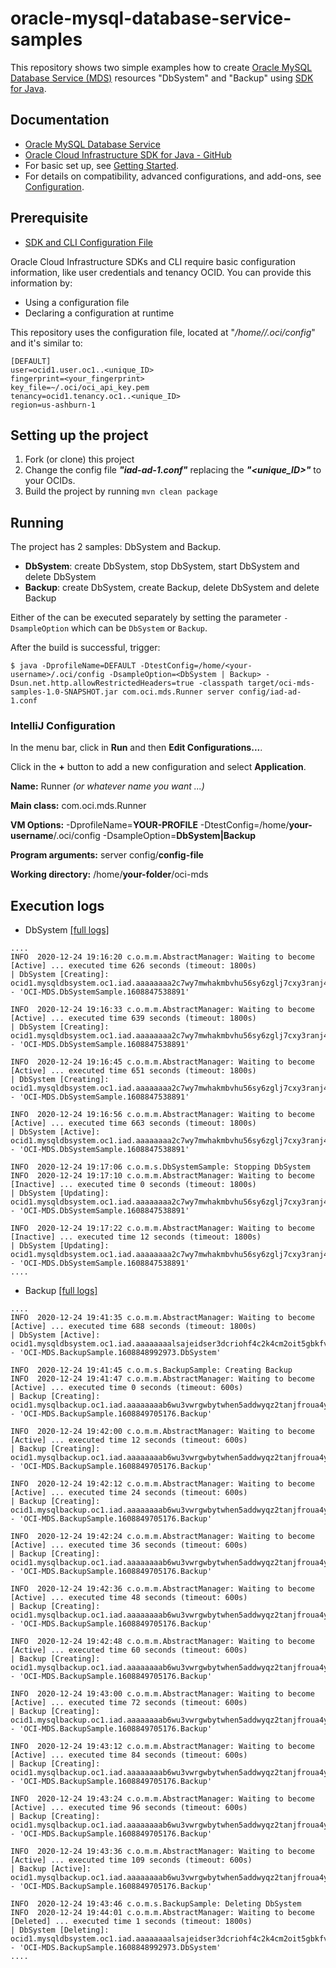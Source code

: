 # oracle-mysql-database-service-samples
This repository shows two simple examples how to create [Oracle MySQL Database Service (MDS)](https://www.oracle.com/mysql/)
resources "DbSystem" and "Backup" using [SDK for Java](https://docs.oracle.com/en-us/iaas/Content/API/SDKDocs/javasdk.htm).

## Documentation
- [Oracle MySQL Database Service](https://docs.oracle.com/en-us/iaas/mysql-database/)
- [Oracle Cloud Infrastructure SDK for Java - GitHub](https://github.com/oracle/oci-java-sdk) 
- For basic set up, see [Getting Started](https://docs.cloud.oracle.com/iaas/Content/API/SDKDocs/javasdkgettingstarted.htm).
- For details on compatibility, advanced configurations, and add-ons, see [Configuration](https://docs.cloud.oracle.com/iaas/Content/API/SDKDocs/javasdkconfig.htm).

## Prerequisite
- [SDK and CLI Configuration File](https://docs.oracle.com/en-us/iaas/Content/API/Concepts/sdkconfig.htm#SDK_and_CLI_Configuration_File)

Oracle Cloud Infrastructure SDKs and CLI require basic configuration information, like user credentials and tenancy OCID. You can provide this information by:
- Using a configuration file
- Declaring a configuration at runtime

This repository uses the configuration file, located at "_/home/<my-username>/.oci/config_" and it's similar to:
```
[DEFAULT]
user=ocid1.user.oc1..<unique_ID>
fingerprint=<your_fingerprint>
key_file=~/.oci/oci_api_key.pem
tenancy=ocid1.tenancy.oc1..<unique_ID>
region=us-ashburn-1
```

## Setting up the project
1. Fork (or clone) this project
2. Change the config file ***"iad-ad-1.conf"*** replacing the ***"<unique_ID>"*** to your OCIDs.
3. Build the project by running `mvn clean package`

## Running

The project has 2 samples: DbSystem and Backup.

- **DbSystem**: create DbSystem, stop DbSystem, start DbSystem and delete DbSystem
- **Backup**: create DbSystem, create Backup, delete DbSystem and delete Backup 

Either of the can be executed separately by setting the parameter `-DsampleOption` which can be `DbSystem` or `Backup`.

After the build is successful, trigger:
```
$ java -DprofileName=DEFAULT -DtestConfig=/home/<your-username>/.oci/config -DsampleOption=<DbSystem | Backup> -Dsun.net.http.allowRestrictedHeaders=true -classpath target/oci-mds-samples-1.0-SNAPSHOT.jar com.oci.mds.Runner server config/iad-ad-1.conf
```

### IntelliJ Configuration

In the menu bar, click in **Run** and then **Edit Configurations...**.

Click in the **+** button to add a new configuration and select **Application**.

**Name:** Runner _(or whatever name you want ...)_

**Main class:** com.oci.mds.Runner

**VM Options:** -DprofileName=**YOUR-PROFILE** -DtestConfig=/home/**your-username**/.oci/config -DsampleOption=**DbSystem|Backup**

**Program arguments:** server config/**config-file**

**Working directory:** /home/**your-folder**/oci-mds


## Execution logs

- DbSystem [[full logs]](https://github.com/wagnerjfr/oracle-mysql-database-service-java-sdk/blob/main/logs/dbsystemSample.log)
```
....
INFO  2020-12-24 19:16:20 c.o.m.m.AbstractManager: Waiting to become [Active] ... executed time 626 seconds (timeout: 1800s)
| DbSystem [Creating]: ocid1.mysqldbsystem.oc1.iad.aaaaaaaa2c7wy7mwhakmbvhu56sy6zglj7cxy3ranj4wgsiqvomggpdlh5qq - 'OCI-MDS.DbSystemSample.1608847538891' 

INFO  2020-12-24 19:16:33 c.o.m.m.AbstractManager: Waiting to become [Active] ... executed time 639 seconds (timeout: 1800s)
| DbSystem [Creating]: ocid1.mysqldbsystem.oc1.iad.aaaaaaaa2c7wy7mwhakmbvhu56sy6zglj7cxy3ranj4wgsiqvomggpdlh5qq - 'OCI-MDS.DbSystemSample.1608847538891' 

INFO  2020-12-24 19:16:45 c.o.m.m.AbstractManager: Waiting to become [Active] ... executed time 651 seconds (timeout: 1800s)
| DbSystem [Creating]: ocid1.mysqldbsystem.oc1.iad.aaaaaaaa2c7wy7mwhakmbvhu56sy6zglj7cxy3ranj4wgsiqvomggpdlh5qq - 'OCI-MDS.DbSystemSample.1608847538891' 

INFO  2020-12-24 19:16:56 c.o.m.m.AbstractManager: Waiting to become [Active] ... executed time 663 seconds (timeout: 1800s)
| DbSystem [Active]: ocid1.mysqldbsystem.oc1.iad.aaaaaaaa2c7wy7mwhakmbvhu56sy6zglj7cxy3ranj4wgsiqvomggpdlh5qq - 'OCI-MDS.DbSystemSample.1608847538891' 

INFO  2020-12-24 19:17:06 c.o.m.s.DbSystemSample: Stopping DbSystem
INFO  2020-12-24 19:17:10 c.o.m.m.AbstractManager: Waiting to become [Inactive] ... executed time 0 seconds (timeout: 1800s)
| DbSystem [Updating]: ocid1.mysqldbsystem.oc1.iad.aaaaaaaa2c7wy7mwhakmbvhu56sy6zglj7cxy3ranj4wgsiqvomggpdlh5qq - 'OCI-MDS.DbSystemSample.1608847538891' 

INFO  2020-12-24 19:17:22 c.o.m.m.AbstractManager: Waiting to become [Inactive] ... executed time 12 seconds (timeout: 1800s)
| DbSystem [Updating]: ocid1.mysqldbsystem.oc1.iad.aaaaaaaa2c7wy7mwhakmbvhu56sy6zglj7cxy3ranj4wgsiqvomggpdlh5qq - 'OCI-MDS.DbSystemSample.1608847538891' 
....
```

- Backup [[full logs]](https://github.com/wagnerjfr/oracle-mysql-database-service-java-sdk/blob/main/logs/backupSample.log)
```
....
INFO  2020-12-24 19:41:35 c.o.m.m.AbstractManager: Waiting to become [Active] ... executed time 688 seconds (timeout: 1800s)
| DbSystem [Active]: ocid1.mysqldbsystem.oc1.iad.aaaaaaaalsajeidser3dcriohf4c2k4cm2oit5gbkfv54xtbtc6n4oq5d5ha - 'OCI-MDS.BackupSample.1608848992973.DbSystem' 

INFO  2020-12-24 19:41:45 c.o.m.s.BackupSample: Creating Backup
INFO  2020-12-24 19:41:47 c.o.m.m.AbstractManager: Waiting to become [Active] ... executed time 0 seconds (timeout: 600s)
| Backup [Creating]: ocid1.mysqlbackup.oc1.iad.aaaaaaaab6wu3vwrgwbytwhen5addwyqz2tanjfroua4ymyucshr7kn27era - 'OCI-MDS.BackupSample.1608849705176.Backup' 

INFO  2020-12-24 19:42:00 c.o.m.m.AbstractManager: Waiting to become [Active] ... executed time 12 seconds (timeout: 600s)
| Backup [Creating]: ocid1.mysqlbackup.oc1.iad.aaaaaaaab6wu3vwrgwbytwhen5addwyqz2tanjfroua4ymyucshr7kn27era - 'OCI-MDS.BackupSample.1608849705176.Backup' 

INFO  2020-12-24 19:42:12 c.o.m.m.AbstractManager: Waiting to become [Active] ... executed time 24 seconds (timeout: 600s)
| Backup [Creating]: ocid1.mysqlbackup.oc1.iad.aaaaaaaab6wu3vwrgwbytwhen5addwyqz2tanjfroua4ymyucshr7kn27era - 'OCI-MDS.BackupSample.1608849705176.Backup' 

INFO  2020-12-24 19:42:24 c.o.m.m.AbstractManager: Waiting to become [Active] ... executed time 36 seconds (timeout: 600s)
| Backup [Creating]: ocid1.mysqlbackup.oc1.iad.aaaaaaaab6wu3vwrgwbytwhen5addwyqz2tanjfroua4ymyucshr7kn27era - 'OCI-MDS.BackupSample.1608849705176.Backup' 

INFO  2020-12-24 19:42:36 c.o.m.m.AbstractManager: Waiting to become [Active] ... executed time 48 seconds (timeout: 600s)
| Backup [Creating]: ocid1.mysqlbackup.oc1.iad.aaaaaaaab6wu3vwrgwbytwhen5addwyqz2tanjfroua4ymyucshr7kn27era - 'OCI-MDS.BackupSample.1608849705176.Backup' 

INFO  2020-12-24 19:42:48 c.o.m.m.AbstractManager: Waiting to become [Active] ... executed time 60 seconds (timeout: 600s)
| Backup [Creating]: ocid1.mysqlbackup.oc1.iad.aaaaaaaab6wu3vwrgwbytwhen5addwyqz2tanjfroua4ymyucshr7kn27era - 'OCI-MDS.BackupSample.1608849705176.Backup' 

INFO  2020-12-24 19:43:00 c.o.m.m.AbstractManager: Waiting to become [Active] ... executed time 72 seconds (timeout: 600s)
| Backup [Creating]: ocid1.mysqlbackup.oc1.iad.aaaaaaaab6wu3vwrgwbytwhen5addwyqz2tanjfroua4ymyucshr7kn27era - 'OCI-MDS.BackupSample.1608849705176.Backup' 

INFO  2020-12-24 19:43:12 c.o.m.m.AbstractManager: Waiting to become [Active] ... executed time 84 seconds (timeout: 600s)
| Backup [Creating]: ocid1.mysqlbackup.oc1.iad.aaaaaaaab6wu3vwrgwbytwhen5addwyqz2tanjfroua4ymyucshr7kn27era - 'OCI-MDS.BackupSample.1608849705176.Backup' 

INFO  2020-12-24 19:43:24 c.o.m.m.AbstractManager: Waiting to become [Active] ... executed time 96 seconds (timeout: 600s)
| Backup [Creating]: ocid1.mysqlbackup.oc1.iad.aaaaaaaab6wu3vwrgwbytwhen5addwyqz2tanjfroua4ymyucshr7kn27era - 'OCI-MDS.BackupSample.1608849705176.Backup' 

INFO  2020-12-24 19:43:36 c.o.m.m.AbstractManager: Waiting to become [Active] ... executed time 109 seconds (timeout: 600s)
| Backup [Active]: ocid1.mysqlbackup.oc1.iad.aaaaaaaab6wu3vwrgwbytwhen5addwyqz2tanjfroua4ymyucshr7kn27era - 'OCI-MDS.BackupSample.1608849705176.Backup' 

INFO  2020-12-24 19:43:46 c.o.m.s.BackupSample: Deleting DbSystem
INFO  2020-12-24 19:44:01 c.o.m.m.AbstractManager: Waiting to become [Deleted] ... executed time 1 seconds (timeout: 1800s)
| DbSystem [Deleting]: ocid1.mysqldbsystem.oc1.iad.aaaaaaaalsajeidser3dcriohf4c2k4cm2oit5gbkfv54xtbtc6n4oq5d5ha - 'OCI-MDS.BackupSample.1608848992973.DbSystem'
....
```

